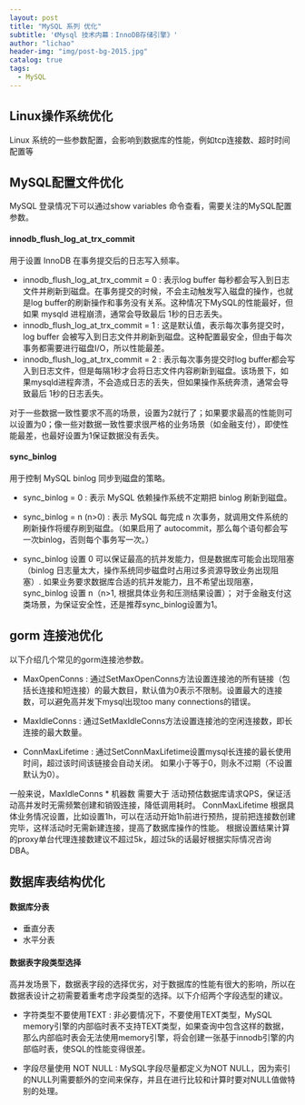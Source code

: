 ```yaml
---
layout: post
title: "MySQL 系列 优化"
subtitle: '《Mysql 技术内幕：InnoDB存储引擎》'
author: "lichao"
header-img: "img/post-bg-2015.jpg"
catalog: true
tags:
  - MySQL
---
```


## Linux操作系统优化 
Linux 系统的一些参数配置，会影响到数据库的性能，例如tcp连接数、超时时间配置等

## MySQL配置文件优化
MySQL 登录情况下可以通过show variables 命令查看，需要关注的MySQL配置参数。

#### innodb_flush_log_at_trx_commit
用于设置 InnoDB 在事务提交后的日志写入频率。
* innodb_flush_log_at_trx_commit = 0 : 表示log buffer 每秒都会写入到日志文件并刷新到磁盘。在事务提交的时候，不会主动触发写入磁盘的操作，也就是log buffer的刷新操作和事务没有关系。这种情况下MySQL的性能最好，但如果 mysqld 进程崩溃，通常会导致最后 1秒的日志丢失。
* innodb_flush_log_at_trx_commit = 1 : 这是默认值，表示每次事务提交时，log buffer 会被写入到日志文件并刷新到磁盘。这种配置最安全，但由于每次事务都需要进行磁盘I/O，所以性能最差。
* innodb_flush_log_at_trx_commit = 2 : 表示每次事务提交时log buffer都会写入到日志文件，但是每隔1秒才会将日志文件内容刷新到磁盘。该场景下，如果mysqld进程奔溃，不会造成日志的丢失，但如果操作系统奔溃，通常会导致最后 1秒的日志丢失。

对于一些数据一致性要求不高的场景，设置为2就行了；如果要求最高的性能则可以设置为0；像一些对数据一致性要求很严格的业务场景（如金融支付），即使性能最差，也最好设置为1保证数据没有丢失。

#### sync_binlog
用于控制 MySQL binlog 同步到磁盘的策略。

* sync_binlog = 0 : 表示 MySQL 依赖操作系统不定期把 binlog 刷新到磁盘。

* sync_binlog = n (n>0) : 表示 MySQL 每完成 n 次事务，就调用文件系统的刷新操作将缓存刷到磁盘。（如果启用了 autocommit，那么每个语句都会写一次binlog，否则每个事务写一次。）

* sync_binlog 设置 0 可以保证最高的抗并发能力，但是数据库可能会出现阻塞（binlog 日志量太大，操作系统同步磁盘时占用过多资源导致业务出现阻塞）. 如果业务要求数据库合适的抗并发能力，且不希望出现阻塞，sync_binlog 设置 n（n>1, 根据具体业务和压测结果设置）； 对于金融支付这类场景，为保证安全性，还是推荐sync_binlog设置为1。

## gorm 连接池优化

以下介绍几个常见的gorm连接池参数。

* MaxOpenConns : 通过SetMaxOpenConns方法设置连接池的所有链接（包括长连接和短连接）的最大数目，默认值为0表示不限制。设置最大的连接数，可以避免高并发下mysql出现too many connections的错误。

* MaxIdleConns : 通过SetMaxIdleConns方法设置连接池的空闲连接数，即长连接的最大数量。

* ConnMaxLifetime : 通过SetConnMaxLifetime设置mysql长连接的最长使用时间，超过该时间该链接会自动关闭。 如果小于等于0，则永不过期（不设置默认为0）。

一般来说，MaxIdleConns * 机器数 需要大于 活动预估数据库请求QPS，保证活动高并发时无需频繁创建和销毁连接，降低调用耗时。 ConnMaxLifetime 根据具体业务情况设置，比如设置1h，可以在活动开始1h前进行预热，提前把连接数创建完毕，这样活动时无需新建连接，提高了数据库操作的性能。 根据设置结果计算的proxy单台代理连接数建议不超过5k，超过5k的话最好根据实际情况咨询DBA。

## 数据库表结构优化
#### 数据库分表
* 垂直分表
* 水平分表
#### 数据表字段类型选择
高并发场景下，数据表字段的选择优劣，对于数据库的性能有很大的影响，所以在数据表设计之初需要着重考虑字段类型的选择。以下介绍两个字段选型的建议。

* 字符类型不要使用TEXT : 非必要情况下，不要使用TEXT类型，MySQL memory引擎的内部临时表不支持TEXT类型，如果查询中包含这样的数据，那么内部临时表会无法使用memory引擎，将会创建一张基于innodb引擎的内部临时表，使SQL的性能变得很差。

* 字段尽量使用 NOT NULL : MySQL字段尽量都定义为NOT NULL，因为索引的NULL列需要额外的空间来保存，并且在进行比较和计算时要对NULL值做特别的处理。